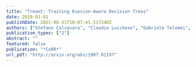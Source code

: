 ```yaml
---
title: "Treant: Training Evasion-Aware Decision Trees"
date: 2019-01-01
publishDate: 2021-08-31T10:07:41.517240Z
authors: ["Stefano Calzavara", "Claudio Lucchese", "Gabriele Tolomei", "Seyum Assefa Abebe", "Salvatore Orlando"]
publication_types: ["2"]
abstract: ""
featured: false
publication: "*CoRR*"
url_pdf: "http://arxiv.org/abs/1907.01197"
---
```


